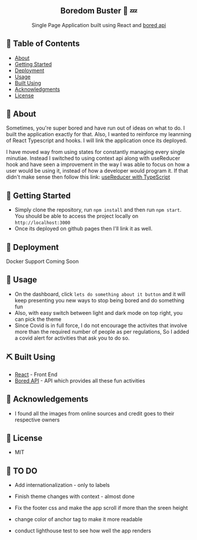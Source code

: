 <h2 align="center">Boredom Buster 🥱 💤 </h2> 

<p align="center"> 
Single Page Application built using React and  <a href="http://www.boredapi.com/">bored api</a>
</p>
  
## 📝 Table of Contents  
- [About](#about)  
- [Getting Started](#getting_started)  
- [Deployment](#deployment)  
- [Usage](#usage)  
- [Built Using](#built_using)  
- [Acknowledgments](#acknowledgement)  
- [License](#license)  
  
## 🏁 About <a name = "#getting_started"></a>  
Sometimes, you're super bored and have run out of ideas on what to do. I built the application exactly for that. Also, I wanted to reinforce my leanrning of React Typescript and hooks. I will link the application once its deployed.

I have moved way from using states for constantly managing every single minutiae. Instead I switched to using
context api along with useReducer hook and have seen a improvement in the way I was able to focus on  how a user would be using it, instead of how a developer would program it. If that didn't make sense then follow this link: <a href="https://www.youtube.com/watch?v=9KzQ9xFSAEU"> useReducer with TypeScript </a>
  
## 🏁 Getting Started <a name = "#getting_started"></a>  
- Simply clone the repository, run `npm install` and then run `npm start`. You should be able to access the project locally on `http://localhost:3000`
- Once its deployed on github pages then I'll link it as well.
  
## 🚀 Deployment <a name = "deployment"></a>  
Docker Support Coming Soon  
  
## 🎈 Usage <a name="usage"></a>  
- On the dashboard, click `lets do something about it button` and it will keep presenting you new ways to stop being bored and do something fun
- Also, with easy switch between light and dark mode on top right, you can pick the theme
- Since Covid is in full force, I do not encourage the activites that involve more than the required number of people as per regulations, So I added a covid alert for activities that ask you to do so.
  
## ⛏️ Built Using <a name = "built_using"></a>  
- [React](https://reactjs.org/) - Front End  
- [Bored API](http://www.boredapi.com/) - API which provides all these fun activities
  
## 👏 Acknowledgements <a name = "acknowledgement"></a>    
- I found all the images from online sources and credit goes to their respective owners
  
## 📝 License <a name = "acknowledgement"></a>  
- MIT


## 📝  TO DO 

- Add internationalization - only to labels

- Finish theme changes with context - almost done

- Fix the footer css and make the app scroll if more than the sreen height

- change color of anchor tag to make it more readable

- conduct lighthouse test to see how well the app renders




